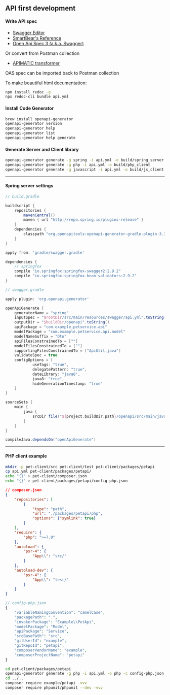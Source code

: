 ## API first development

#### Write API spec

- [Swagger Editor](https://swagger.io/tools/swagger-editor/)
- [SmartBear's Reference](https://swagger.io/docs/specification/about/)
- [Open Api Spec 3 (a.k.a. Swagger)](https://github.com/OAI/OpenAPI-Specification/tree/master/versions)

Or convert from Postman collection
- [APIMATIC transformer](https://www.apimatic.io/transformer)

OAS spec can be imported back to Postman collection

To make beautiful html documentation:
```bash
npm install redoc -g
npx redoc-cli bundle api.yml
```

#### Install Code Generator
```bash
brew install openapi-generator
openapi-generator version
openapi-generator help
openapi-generator list
openapi-generator help generate
```

#### Generate Server and Client library
```bash
openapi-generator generate -g spring -i api.yml -o build/spring_server
openapi-generator generate -g php -i api.yml -o build/php_client
openapi-generator generate -g javascript -i api.yml -o build/js_client
```

---

#### Spring server settings
```groovy
// build.gradle

buildscript {
    repositories {
        mavenCentral()
        maven { url "http://repo.spring.io/plugins-release" }
    }
    dependencies {
        classpath "org.openapitools:openapi-generator-gradle-plugin:3.3.0"
    }
}

apply from: 'gradle/swagger.gradle'

dependencies {
    // springfox
    compile "io.springfox:springfox-swagger2:2.9.2"
    compile "io.springfox:springfox-bean-validators:2.9.2"
}
```
```groovy
// swagger.gradle

apply plugin: 'org.openapi.generator'

openApiGenerate {
    generatorName = "spring"
    inputSpec = "$rootDir/src/main/resources/swagger/api.yml".toString()
    outputDir = "$buildDir/openapi".toString()
    apiPackage = "com.example.petservice.api"
    modelPackage = "com.example.petservice.api.model"
    modelNameSuffix = "Dto"
    apiFilesConstrainedTo = [""]
    modelFilesConstrainedTo = [""]
    supportingFilesConstrainedTo = ["ApiUtil.java"]
    validateSpec = true
    configOptions = [
            useTags: "true",
            delegatePattern: "true",
            dateLibrary: "java8",
            java8: "true",
            hideGenerationTimestamp: "true"
    ]
}

sourceSets {
    main {
        java {
            srcDir file("${project.buildDir.path}/openapi/src/main/java")
        }
    }
}

compileJava.dependsOn("openApiGenerate")
```

---

#### PHP client example
```bash
mkdir -p pet-client/src pet-client/test pet-client/packages/petapi
cp api.yml pet-client/packages/petapi/
echo "{}" > pet-client/composer.json
echo "{}" > pet-client/packages/petapi/config-php.json
```
```json
// composer.json
{
    "repositories": [
        {
            "type": "path",
            "url": "./packages/petapi/php",
            "options": {"symlink": true}
        }
    ],
    "require": {
        "php": ">=7.0"
    },
    "autoload": {
        "psr-4": {
            "App\\": "src/"
        }
    },
    "autoload-dev": {
        "psr-4": {
            "App\\": "test/"
        }
    }
}
```
```php
// config-php.json
{
    "variableNamingConvention": "camelCase",
    "packagePath": ".",
    "invokerPackage": "Example\\PetApi",
    "modelPackage": "Model",
    "apiPackage": "Service",
    "srcBasePath": "src",
    "gitUserId": "example",
    "gitRepoId": "petapi",
    "composerVendorName": "example",
    "composerProjectName": "petapi"
}
```
```bash
cd pet-client/packages/petapi
openapi-generator generate -g php -i api.yml -o php -c config-php.json
cd ../..
composer require example/petapi -vvv
composer require phpunit/phpunit --dev -vvv
```

